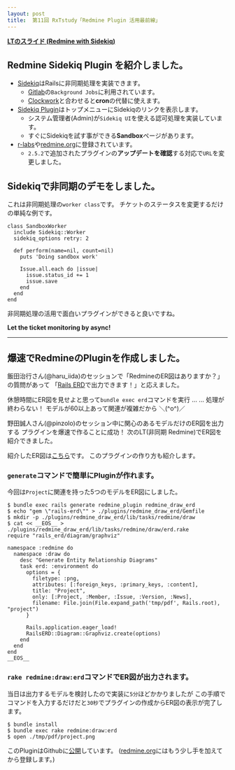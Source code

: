 ```yaml
---
layout: post
title:  第11回 RxTstudy「Redmine Plugin 活用最前線」
---
```


**[LTのスライド (Redmine with Sidekiq)](http://ogom.github.io/slides/redmine_with_sidekiq/slide.html)**

<div style="width: 50%">
<script async class="speakerdeck-embed" data-id="b3e6f350eb4001312fc83a4d6e2fac50" data-ratio="1.33333333333333" src="//speakerdeck.com/assets/embed.js"></script>
</div>

## Redmine Sidekiq Plugin を紹介しました。

* [Sidekiq](http://sidekiq.org/)はRailsに非同期処理を実装できます。
    * [Gitlab](https://about.gitlab.com/)の`Background Jobs`に利用されています。
    * [Clockwork](https://github.com/tomykaira/clockwork)と合わせると**cron**の代替に使えます。
* [Sidekiq Plugin](https://github.com/ogom/redmine_sidekiq)はトップメニューにSidekiqのリンクを表示します。
    * システム管理者(Admin)が`Sidekiq UI`を使える認可処理を実装しています。
    * すぐにSidekiqを試す事ができる**Sandbox**ページがあります。
* [r-labs](http://www.r-labs.org/projects/504/plugin_list/show)や[redmine.org](http://www.redmine.org/plugins/redmine_sidekiq)に登録されています。
    * `2.5.2`で追加されたプラグインの**アップデートを確認**する対応で`URL`を変更しました。

## Sidekiqで非同期のデモをしました。

これは非同期処理の`worker class`です。
チケットのステータスを変更するだけの単純な例です。

```
class SandboxWorker
  include Sidekiq::Worker
  sidekiq_options retry: 2

  def perform(name=nil, count=nil)
    puts 'Doing sandbox work'

    Issue.all.each do |issue|
      issue.status_id += 1
      issue.save
    end
  end
end
```

非同期処理の活用で面白いプラグインができると良いですね。

**Let the ticket monitoring by async!**

----

## 爆速でRedmineのPluginを作成しました。

飯田治行さん(@haru_iida)のセッションで「RedmineのER図はありますか？」の質問があって
「[Rails ERD](https://github.com/voormedia/rails-erd)で出力できます！」と応えました。

休憩時間にER図を見せよと思って`bundle exec erd`コマンドを実行 ...
 ... 処理が終わらない！ モデルが60以上あって関連が複雑だから ＼(^o^)／

野田誠人さん(@pinzolo)のセッション中に関心のあるモデルだけのER図を出力する
プラグインを爆速で作ることに成功！ 次のLT(非同期 Redmine)でER図を紹介できました。

紹介したER図は[こちら](https://dl.dropboxusercontent.com/u/14690051/blog/redmine_project.png)です。
このプラグインの作り方も紹介します。

### `generate`コマンドで簡単にPluginが作れます。

今回は`Project`に関連を持った5つのモデルをER図にしました。

```
$ bundle exec rails generate redmine_plugin redmine_draw_erd
$ echo "gem \"rails-erd\"" > ./plugins/redmine_draw_erd/Gemfile
$ mkdir -p ./plugins/redmine_draw_erd/lib/tasks/redmine/draw
$ cat << __EOS__ > ./plugins/redmine_draw_erd/lib/tasks/redmine/draw/erd.rake
require "rails_erd/diagram/graphviz"

namespace :redmine do
  namespace :draw do
    desc "Generate Entity Relationship Diagrams"
    task erd: :environment do
      options = {
        filetype: :png,
        attributes: [:foreign_keys, :primary_keys, :content],
        title: "Project",
        only: [:Project, :Member, :Issue, :Version, :News],
        filename: File.join(File.expand_path('tmp/pdf', Rails.root), "project")
      }

      Rails.application.eager_load!
      RailsERD::Diagram::Graphviz.create(options)
    end
  end
end
__EOS__
```

### `rake redmine:draw:erd`コマンドでER図が出力されます。

当日は出力するモデルを検討したので実装に`5分`ほどかかりましたが
この手順でコマンドを入力するだけだと`30秒`でプラグインの作成からER図の表示が完了します。

```
$ bundle install
$ bundle exec rake redmine:draw:erd
$ open ./tmp/pdf/project.png
```

このPluginはGithubに[公開](https://github.com/ogom/redmine_draw_erd)しています。
([redmine.org]()にはもう少し手を加えてから登録します。)
